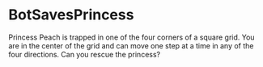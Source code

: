 # BotSavesPrincess
Princess Peach is trapped in one of the four corners of a square grid. You are in the center of the grid and can move one step at a time in any of the four directions. Can you rescue the princess?

